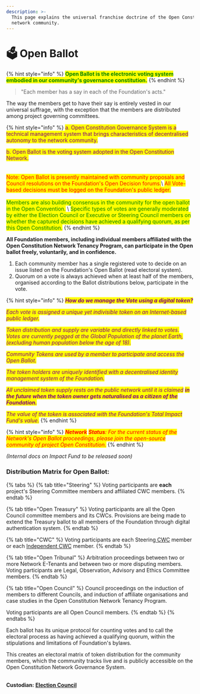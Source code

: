 ```yaml
---
description: >-
  This page explains the universal franchise doctrine of the Open Constitution
  network community.
---
```


# 🗳️ Open Ballot

{% hint style="info" %}
<mark style="color:green;">**Open Ballot is the electronic voting system embodied in our community's governance constitution.**</mark>
{% endhint %}

> "Each member has a say in each of the Foundation's acts."&#x20;

The way the members get to have their say is entirely vested in our universal suffrage, with the exception that the members are distributed among project governing committees.&#x20;

{% hint style="info" %}
<mark style="color:purple;">a. Open Constitution Governance System is a technical management system that brings characteristics of decentralised autonomy to the network community.</mark>

<mark style="color:purple;">b. Open Ballot is the voting system adopted in the Open Constitution Network.</mark>\
\
\
<mark style="color:red;">Note: Open Ballot is presently maintained with community proposals and Council resolutions on the Foundation's Open Decision forums.</mark>\ <mark style="color:red;">All Vote-based decisions must be logged on the Foundation's public ledger.</mark>\
\
<mark style="color:green;">Members are also building consensus in the community for the open ballot in the Open Convention.</mark> \ <mark style="color:green;">Specific types of votes are generally moderated by either the Election Council or Executive or Steering Council members on whether the captured decisions have achieved a qualifying quorum, as per this Open Constitution.</mark>
{% endhint %}

**All Foundation members, including individual members affiliated with the Open Constitution Network Tenancy Program, can participate in the Open ballot freely, voluntarily, and in confidence.**

1. Each community member has a single registered vote to decide on an issue listed on the Foundation's Open Ballot (read electoral system). &#x20;
2. Quorum on a vote is always achieved when at least half of the members, organised according to the Ballot distributions below, participate in the vote.

{% hint style="info" %}
_<mark style="color:purple;">**How do we manage the Vote using a digital token?**</mark>_

_<mark style="color:purple;">Each vote is assigned a unique yet indivisible token on an Internet-based public ledger.</mark>_&#x20;

_<mark style="color:purple;">Token distribution and supply are variable and directly linked to votes.</mark>_ \
_<mark style="color:purple;">Votes are currently pegged at the Global Population of the planet Earth, (excluding human population below the age of 18).</mark>_&#x20;

_<mark style="color:purple;">Community Tokens are used by a member to participate and access the Open Ballot.</mark>_&#x20;

_<mark style="color:purple;">The token holders are uniquely identified with a decentralised identity management system of the Foundation.</mark>_&#x20;

_<mark style="color:purple;">All unclaimed token supply rests on the public network until it is claimed</mark> <mark style="color:purple;"></mark><mark style="color:purple;">**in the future when the token owner gets naturalised as a citizen of the Foundation.**</mark>_

_<mark style="color:purple;">The value of the token is associated with the Foundation's Total Impact Fund's value.</mark>_
{% endhint %}

{% hint style="info" %}
_<mark style="color:red;">**Network**</mark>_ _<mark style="color:red;">**Status**</mark><mark style="color:red;">: For the current status of the Network's Open Ballot proceedings, please join the open-source community of project Open Constitution.</mark>_
{% endhint %}

_(Internal docs on Impact Fund to be released soon)_

### **Distribution Matrix for Open Ballot:**

{% tabs %}
{% tab title="Steering" %}
Voting participants are **each** project's Steering Committee members and affiliated CWC members.
{% endtab %}

{% tab title="Open Treasury" %}
Voting participants are all the Open Council committee members and its CWCs. Provisions are being made to extend the Treasury ballot to all members of the Foundation through digital authentication system.
{% endtab %}

{% tab title="CWC" %}
Voting participants are each Steering[ CWC](../../foundation/steering-council/project-cwcs/) member or each [Independent CWC](../../foundation/core-working-committee/independent-cwcs.md) member.
{% endtab %}

{% tab title="Open Tribunal" %}
Arbitration proceedings between two or more Network E-Tenants and between two or more disputing members. Voting participants are Legal, Observation, Advisory and Ethics Committee members.
{% endtab %}

{% tab title="Open Council" %}
Council proceedings on the induction of members to different Councils, and induction of affiliate organisations and case studies in the Open Constitution Network Tenancy Program.&#x20;

Voting participants are all Open Council members.
{% endtab %}
{% endtabs %}

Each ballot has its unique protocol for counting votes and to call the electoral process as having achieved a qualifying quorum, within the stipulations and limitations of Foundation's bylaws.&#x20;

This creates an electoral matrix of token distribution for the community members, which the community tracks live and is publicly accessible on the Open Constitution Network Governance System.&#x20;

\
**Custodian:** [**Election Council**](../../foundation/election-council.md)
